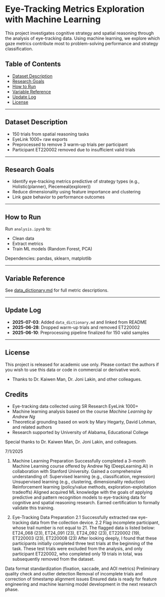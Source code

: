 # Eye-Tracking Metrics Exploration with Machine Learning

This project investigates cognitive strategy and spatial reasoning through the analysis of eye-tracking data. Using machine learning, we explore which gaze metrics contribute most to problem-solving performance and strategy classification.

## Table of Contents
- [Dataset Description](#dataset-description)
- [Research Goals](#research-goals)
- [How to Run](#how-to-run)
- [Variable Reference](#variable-reference)
- [Update Log](#update-log)
- [License](#license)

---------------------------------------------------------------------------------------------------------------------------------------------------------------------

## Dataset Description

- 150 trials from spatial reasoning tasks
- EyeLink 1000+ raw exports
- Preprocessed to remove 3 warm-up trials per participant
- Participant ET220002 removed due to insufficient valid trials

---------------------------------------------------------------------------------------------------------------------------------------------------------------------

## Research Goals

- Identify eye-tracking metrics predictive of strategy types (e.g., Holistic(planner), Piecemeal(explorer))
- Reduce dimensionality using feature importance and clustering
- Link gaze behavior to performance outcomes

---------------------------------------------------------------------------------------------------------------------------------------------------------------------

## How to Run

Run `analysis.ipynb` to:
- Clean data
- Extract metrics
- Train ML models (Random Forest, PCA)

Dependencies: pandas, sklearn, matplotlib

---------------------------------------------------------------------------------------------------------------------------------------------------------------------

## Variable Reference

See [data_dictionary.md](./data_dictionary.md) for full metric descriptions.

---------------------------------------------------------------------------------------------------------------------------------------------------------------------

## Update Log

- **2025-07-03**: Added `data_dictionary.md` and linked from README
- **2025-06-28**: Dropped warm-up trials and removed ET220002
- **2025-06-10**: Preprocessing pipeline finalized for 150 valid samples

---------------------------------------------------------------------------------------------------------------------------------------------------------------------

## License

This project is released for academic use only. Please contact the authors if you wish to use this data or code in commercial or derivative work.
- Thanks to Dr. Kaiwen Man, Dr. Joni Lakin, and other colleagues.

## Credits

- Eye-tracking data collected using SR Research EyeLink 1000+
- Machine learning analysis based on the course *Machine Learning by Andrew Ng*
- Theoretical grounding based on work by Mary Hegarty, David Lohman, and related authors
- Research supported by University of Alabama, Educational College

Special thanks to Dr. Kaiwen Man, Dr. Joni Lakin, and colleagues.


7/1/2025
1. Machine Learning Preparation
Successfully completed a 3-month Machine Learning course offered by Andrew Ng (DeepLearning.AI) in collaboration with Stanford University.
Gained a comprehensive understanding of:
  Supervised learning (e.g., classification, regression)
  Unsupervised learning (e.g., clustering, dimensionality reduction)
  Reinforcement learning (policy/value methods, exploration-exploitation tradeoffs)
Aligned acquired ML knowledge with the goals of applying predictive and pattern recognition models to eye-tracking data for cognitive and spatial reasoning research.
Earned certification to formally validate this training.

2. Eye-Tracking Data Preparation
  2.1 Successfully extracted raw eye-tracking data from the collection device.
  2.2 Flag incomplete participant, whose trail number is not equal to 21. The flagged data is listed below:
    ET24_068 (23), ET24_091 (23), ET24_092 (23), ET220002 (19), ET220003 (23), ET220008 (23)
  After looking deeply, I found that these participants initially completed three test trials at the beginning of the task. These test trials were excluded from the analysis, and only participant ET220002, who completed only 19 trials in total, was subsequently removed from the dataset.

Data format standardization (fixation, saccade, and AOI metrics)
Preliminary quality check and outlier detection
Removal of incomplete trials and correction of timestamp alignment issues
Ensured data is ready for feature engineering and machine learning model development in the next research phase.
